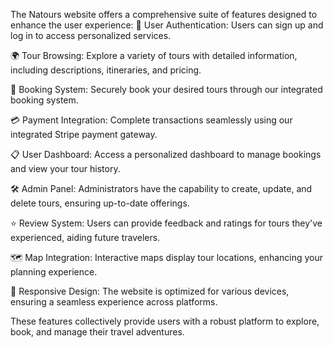 The Natours website offers a comprehensive suite of features designed to enhance the user experience:
🔐 User Authentication: Users can sign up and log in to access personalized services.

🌍 Tour Browsing: Explore a variety of tours with detailed information, including descriptions, itineraries, and pricing.

🛒 Booking System: Securely book your desired tours through our integrated booking system.

💳 Payment Integration: Complete transactions seamlessly using our integrated Stripe payment gateway.

📋 User Dashboard: Access a personalized dashboard to manage bookings and view your tour history.

🛠️ Admin Panel: Administrators have the capability to create, update, and delete tours, ensuring up-to-date offerings.

⭐ Review System: Users can provide feedback and ratings for tours they've experienced, aiding future travelers.

🗺️ Map Integration: Interactive maps display tour locations, enhancing your planning experience.

📱 Responsive Design: The website is optimized for various devices, ensuring a seamless experience across platforms.

These features collectively provide users with a robust platform to explore, book, and manage their travel adventures.
